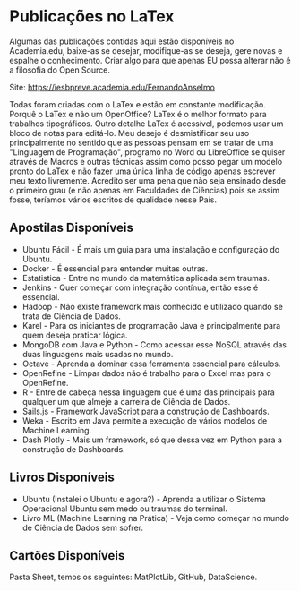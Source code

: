 # Publicações no LaTex

Algumas das publicações contidas aqui estão disponíveis no Academia.edu, baixe-as se desejar, modifique-as se deseja, gere novas e espalhe o conhecimento. Criar algo para que apenas EU possa alterar não é a filosofia do Open Source.

Site: https://iesbpreve.academia.edu/FernandoAnselmo

Todas foram criadas com o LaTex e estão em constante modificação. Porquê o LaTex e não um OpenOffice? LaTex é o melhor formato para trabalhos tipográficos. Outro detalhe LaTex é acessível, podemos usar um bloco de notas para editá-lo. Meu desejo é desmistificar seu uso principalmente no sentido que as pessoas pensam em se tratar de uma "Linguagem de Programação", programo no Word ou LibreOffice se quiser através de Macros e outras técnicas assim como posso pegar um modelo pronto do LaTex e não fazer uma única linha de código apenas escrever meu texto livremente. Acredito ser uma pena que não seja ensinado desde o primeiro grau (e não apenas em Faculdades de Ciências) pois se assim fosse, teríamos vários escritos de qualidade nesse País.

## Apostilas Disponíveis

* Ubuntu Fácil - É mais um guia para uma instalação e configuração do Ubuntu.
* Docker - É essencial para entender muitas outras.
* Estatistica - Entre no mundo da matemática aplicada sem traumas.
* Jenkins - Quer começar com integração contínua, então esse é essencial.
* Hadoop - Não existe framework mais conhecido e utilizado quando se trata de Ciência de Dados.
* Karel - Para os iniciantes de programação Java e principalmente para quem deseja praticar lógica.
* MongoDB com Java e Python - Como acessar esse NoSQL através das duas linguagens mais usadas no mundo.
* Octave - Aprenda a dominar essa ferramenta essencial para cálculos.
* OpenRefine - Limpar dados não é trabalho para o Excel mas para o OpenRefine.
* R - Entre de cabeça nessa linguagem que é uma das principais para qualquer um que almeje a carreira de Ciência de Dados.
* Sails.js - Framework JavaScript para a construção de Dashboards.
* Weka - Escrito em Java permite a execução de vários modelos de Machine Learning.
* Dash Plotly - Mais um framework, só que dessa vez em Python para a construção de Dashboards.

## Livros Disponíveis

* Ubuntu (Instalei o Ubuntu e agora?) - Aprenda a utilizar o Sistema Operacional Ubuntu sem medo ou traumas do terminal.
* Livro ML (Machine Learning na Prática) - Veja como começar no mundo de Ciência de Dados sem sofrer.

## Cartões Disponíveis

Pasta Sheet, temos os seguintes: MatPlotLib, GitHub, DataScience.

